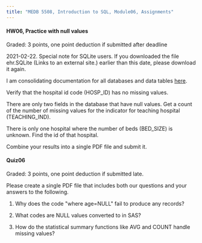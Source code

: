 ```yaml
---
title: "MEDB 5508, Introduction to SQL, Module06, Assignments"
---
```


#### HW06, Practice with null values

Graded: 3 points, one point deduction if submitted after deadline

2021-02-22. Special note for SQLite users. If you downloaded the file ehr.SQLite (Links to an external site.) earlier than this date, please download it again.

I am consolidating documentation for all databases and data tables [here](https://github.com/pmean/introduction-to-sql/blob/master/data/all-data.md).

Verify that the hospital id code (HOSP_ID) has no missing values.

There are only two fields in the database that have null values. Get a count of the number of missing values for the indicator for teaching hospital (TEACHING_IND).

There is only one hospital where the number of beds (BED_SIZE) is unknown. Find the id of that hospital.

Combine your results into a single PDF file and submit it.

#### Quiz06

Graded: 3 points, one point deduction if submitted late.

Please create a single PDF file that includes both our questions and your answers to the following.

1. Why does the code "where age=NULL" fail to produce any records?

2. What codes are NULL values converted to in SAS?

3. How do the statistical summary functions like AVG and COUNT handle missing values?